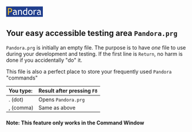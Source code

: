 [![Pandora](Images/pandora2.png)](../readme.md)

## Your easy accessible testing area `Pandora.prg`  
`Pandora.prg` is initially an empty file. The purpose is to have *one* file to use during your development and testing. If the first line is `Return`, no harm is done if you accidentally "do" it.  

This file is also a perfect place to store your frequently used `Pandora` "commands"  


| You type:                |        Result after pressing `F8`                                |
|:-------------------------|:----------------------------------------------------------|
| . (dot)                  | Opens `Pandora.prg`  |
| , (comma)                | Same as above                              |

#### Note: This feature only works in the Command Window  
